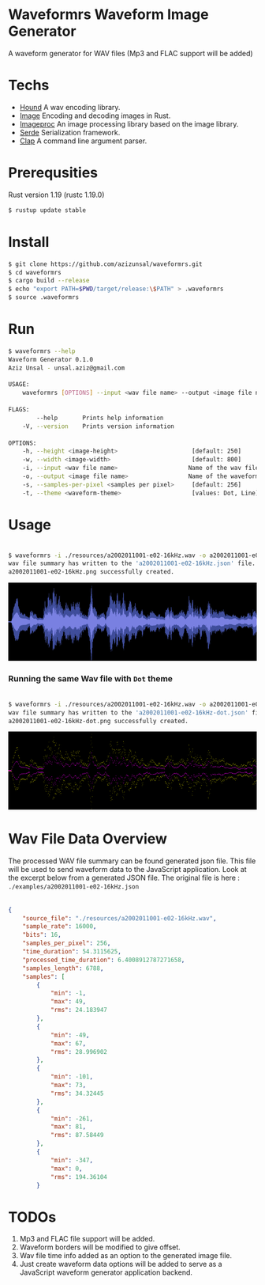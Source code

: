 Waveformrs Waveform Image Generator 
===

A waveform generator for WAV files (Mp3 and FLAC support will be added)

Techs
===

* [Hound](https://github.com/ruuda/hound) A wav encoding library.
* [Image](https://github.com/PistonDevelopers/image) Encoding and decoding images in Rust.
* [Imageproc](https://github.com/PistonDevelopers/image) An image processing library based on the image library.
* [Serde](https://github.com/serde-rs/serde) Serialization framework.
* [Clap](https://github.com/kbknapp/clap-rs) A command line argument parser.


Prerequsities
===

Rust version 1.19 (rustc 1.19.0)

```bash
$ rustup update stable
```


Install
===

```bash
$ git clone https://github.com/azizunsal/waveformrs.git
$ cd waveformrs
$ cargo build --release
$ echo "export PATH=$PWD/target/release:\$PATH" > .waveformrs
$ source .waveformrs

```

Run
===

```bash
$ waveformrs --help
Waveform Generator 0.1.0
Aziz Unsal - unsal.aziz@gmail.com

USAGE:
    waveformrs [OPTIONS] --input <wav file name> --output <image file name>

FLAGS:
        --help       Prints help information
    -V, --version    Prints version information

OPTIONS:
    -h, --height <image-height>                     [default: 250]
    -w, --width <image-width>                       [default: 800]
    -i, --input <wav file name>                    Name of the wav file to be processed - full path.
    -o, --output <image file name>                 Name of the waveform image file to be generated.
    -s, --samples-per-pixel <samples per pixel>     [default: 256]
    -t, --theme <waveform-theme>                    [values: Dot, Line]
```

Usage
===

```bash

$ waveformrs -i ./resources/a2002011001-e02-16kHz.wav -o a2002011001-e02-16kHz.png
wav file summary has written to the 'a2002011001-e02-16kHz.json' file.
a2002011001-e02-16kHz.png successfully created.

```

![generated_waveform_image](./examples/a2002011001-e02-16kHz.png)

### Running the same Wav file with `Dot` theme
```bash

$ waveformrs -i ./resources/a2002011001-e02-16kHz.wav -o a2002011001-e02-16kHz-dot.png -t Dot
wav file summary has written to the 'a2002011001-e02-16kHz-dot.json' file.
a2002011001-e02-16kHz-dot.png successfully created.

```

![generated_waveform_image](./examples/a2002011001-e02-16kHz-dot.png)



Wav File Data Overview
===

The processed WAV file summary can be found generated json file. This file will be used to send waveform data to the JavaScript application. 
Look at the excerpt below from a generated JSON file. The original file is here : `./examples/a2002011001-e02-16kHz.json`

```json

{
    "source_file": "./resources/a2002011001-e02-16kHz.wav",
    "sample_rate": 16000,
    "bits": 16,
    "samples_per_pixel": 256,
    "time_duration": 54.3115625,
    "processed_time_duration": 6.4008912787271658,
    "samples_length": 6788,
    "samples": [
        {
            "min": -1,
            "max": 49,
            "rms": 24.183947
        },
        {
            "min": -49,
            "max": 67,
            "rms": 28.996902
        },
        {
            "min": -101,
            "max": 73,
            "rms": 34.32445
        },
        {
            "min": -261,
            "max": 81,
            "rms": 87.58449
        },
        {
            "min": -347,
            "max": 0,
            "rms": 194.36104
        }

```


TODOs
===

1. Mp3 and FLAC file support will be added.
2. Waveform borders will be modified to give offset.
3. Wav file time info added as an option to the generated image file.
4. Just create waveform data options will be added to serve as a JavaScript waveform generator application backend.


